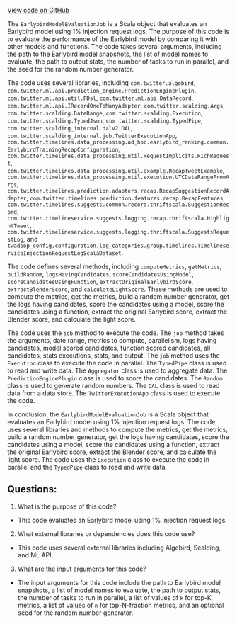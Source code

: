 [View code on GitHub](https://github.com/misbahsy/the-algorithm/timelines/data_processing/ad_hoc/earlybird_ranking/earlybird_ranking/model_evaluation/EarlybirdModelEvaluationJob.scala)

The `EarlybirdModelEvaluationJob` is a Scala object that evaluates an Earlybird model using 1% injection request logs. The purpose of this code is to evaluate the performance of the Earlybird model by comparing it with other models and functions. The code takes several arguments, including the path to the Earlybird model snapshots, the list of model names to evaluate, the path to output stats, the number of tasks to run in parallel, and the seed for the random number generator. 

The code uses several libraries, including `com.twitter.algebird`, `com.twitter.ml.api.prediction_engine.PredictionEnginePlugin`, `com.twitter.ml.api.util.FDsl`, `com.twitter.ml.api.DataRecord`, `com.twitter.ml.api.IRecordOneToManyAdapter`, `com.twitter.scalding.Args`, `com.twitter.scalding.DateRange`, `com.twitter.scalding.Execution`, `com.twitter.scalding.TypedJson`, `com.twitter.scalding.TypedPipe`, `com.twitter.scalding_internal.dalv2.DAL`, `com.twitter.scalding_internal.job.TwitterExecutionApp`, `com.twitter.timelines.data_processing.ad_hoc.earlybird_ranking.common.EarlybirdTrainingRecapConfiguration`, `com.twitter.timelines.data_processing.util.RequestImplicits.RichRequest`, `com.twitter.timelines.data_processing.util.example.RecapTweetExample`, `com.twitter.timelines.data_processing.util.execution.UTCDateRangeFromArgs`, `com.twitter.timelines.prediction.adapters.recap.RecapSuggestionRecordAdapter`, `com.twitter.timelines.prediction.features.recap.RecapFeatures`, `com.twitter.timelines.suggests.common.record.thriftscala.SuggestionRecord`, `com.twitter.timelineservice.suggests.logging.recap.thriftscala.HighlightTweet`, `com.twitter.timelineservice.suggests.logging.thriftscala.SuggestsRequestLog`, and `twadoop_config.configuration.log_categories.group.timelines.TimelineserviceInjectionRequestLogScalaDataset`.

The code defines several methods, including `computeMetrics`, `getMetrics`, `buildRandom`, `logsHavingCandidates`, `scoreCandidatesUsingModel`, `scoreCandidatesUsingFunction`, `extractOriginalEarlybirdScore`, `extractBlenderScore`, and `calculateLightScore`. These methods are used to compute the metrics, get the metrics, build a random number generator, get the logs having candidates, score the candidates using a model, score the candidates using a function, extract the original Earlybird score, extract the Blender score, and calculate the light score.

The code uses the `job` method to execute the code. The `job` method takes the arguments, date range, metrics to compute, parallelism, logs having candidates, model scored candidates, function scored candidates, all candidates, stats executions, stats, and output. The `job` method uses the `Execution` class to execute the code in parallel. The `TypedPipe` class is used to read and write data. The `Aggregator` class is used to aggregate data. The `PredictionEnginePlugin` class is used to score the candidates. The `Random` class is used to generate random numbers. The `DAL` class is used to read data from a data store. The `TwitterExecutionApp` class is used to execute the code. 

In conclusion, the `EarlybirdModelEvaluationJob` is a Scala object that evaluates an Earlybird model using 1% injection request logs. The code uses several libraries and methods to compute the metrics, get the metrics, build a random number generator, get the logs having candidates, score the candidates using a model, score the candidates using a function, extract the original Earlybird score, extract the Blender score, and calculate the light score. The code uses the `Execution` class to execute the code in parallel and the `TypedPipe` class to read and write data.
## Questions: 
 1. What is the purpose of this code?
- This code evaluates an Earlybird model using 1% injection request logs.

2. What external libraries or dependencies does this code use?
- This code uses several external libraries including Algebird, Scalding, and ML API.

3. What are the input arguments for this code?
- The input arguments for this code include the path to Earlybird model snapshots, a list of model names to evaluate, the path to output stats, the number of tasks to run in parallel, a list of values of `k` for top-K metrics, a list of values of `n` for top-N-fraction metrics, and an optional seed for the random number generator.